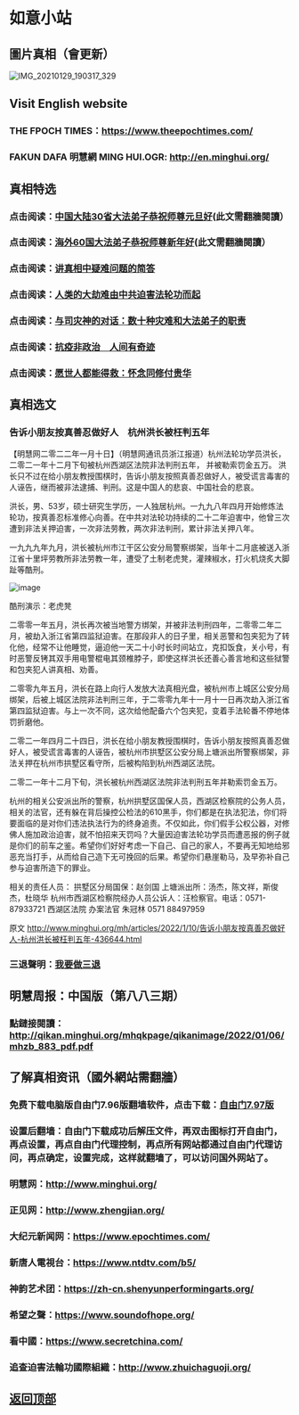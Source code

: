 # 如意小站

## 圖片真相（會更新）

![IMG_20210129_190317_329](https://user-images.githubusercontent.com/79625284/148676837-9aa1649d-1bd2-43e1-a7ad-5a0e8d3e574e.jpg)

## Visit English website

### THE FPOCH TIMES：https://www.theepochtimes.com/

### FAKUN DAFA 明慧網 MING HUI.OGR: http://en.minghui.org/

## 真相特选

### 点击阅读：[中国大陆30省大法弟子恭祝师尊元旦好](https://greetings.minghui.org/mh/articles/2021/12/31/%E4%B8%AD%E5%9B%BD%E5%A4%A7%E9%99%8630%E7%9C%81%E5%A4%A7%E6%B3%95%E5%BC%9F%E5%AD%90%E6%81%AD%E7%A5%9D%E5%B8%88%E5%B0%8A%E5%85%83%E6%97%A6%E5%A5%BD-436087.html)(此文需翻牆閱讀）

### 点击阅读：[海外60国大法弟子恭祝师尊新年好](https://greetings.minghui.org/mh/articles/2022/1/1/%E6%B5%B7%E5%A4%9660%E5%9B%BD%E5%A4%A7%E6%B3%95%E5%BC%9F%E5%AD%90%E6%81%AD%E7%A5%9D%E5%B8%88%E5%B0%8A%E6%96%B0%E5%B9%B4%E5%A5%BD-435930.html)(此文需翻牆閱讀）

### 点击阅读：[讲真相中疑难问题的简答](https://github.com/pinhe91/jcxw3/tree/main)

### 点击阅读：[人类的大劫难由中共迫害法轮功而起](https://github.com/pinhe91/jcxw4/tree/main) 

### 点击阅读：[与司灾神的对话：数十种灾难和大法弟子的职责](https://github.com/pinhe91/jcxw1/tree/main) 

### 点击阅读：[抗疫非政治　人间有奇迹](https://github.com/pinhe91/jcxw2/tree/main) 

### 点击阅读：[愿世人都能得救：怀念同修付贵华](https://github.com/pinhe91/jcxw5/tree/main)

## 真相选文

### 告诉小朋友按真善忍做好人　杭州洪长被枉判五年

【明慧网二零二二年一月十日】（明慧网通讯员浙江报道）杭州法轮功学员洪长，二零二一年十二月下旬被杭州西湖区法院非法判刑五年， 并被勒索罚金五万。
洪长只不过在给小朋友教授围棋时，告诉小朋友按照真善忍做好人，被受谎言毒害的人诬告，继而被非法逮捕、判刑。这是中国人的悲哀、中国社会的悲哀。

洪长，男、53岁，硕士研究生学历，一人独居杭州。一九九八年四月开始修炼法轮功，按真善忍标准修心向善。在中共对法轮功持续的二十二年迫害中，他曾三次遭到非法关押迫害，一次非法劳教，两次非法判刑，累计非法关押八年。

一九九九年九月，洪长被杭州市江干区公安分局警察绑架，当年十二月底被送入浙江省十里坪劳教所非法劳教一年，遭受了土制老虎凳，灌辣椒水，打火机烧炙大脚趾等酷刑。

![image](https://user-images.githubusercontent.com/79625284/148745023-e66eedd9-877a-4b73-8fdc-f0f4792f0cb4.png)

酷刑演示：老虎凳

二零零一年五月，洪长再次被当地警方绑架，并被非法判刑四年，二零零二年二月，被劫入浙江省第四监狱迫害。在那段非人的日子里，相关恶警和包夹犯为了转化他，经常不让他睡觉，逼迫他一天二十小时长时间站立，克扣饭食，关小号，有时恶警反铐其双手用电警棍电其颈椎脖子，即使这样洪长还善心善言地和这些狱警和包夹犯人讲真相、劝善。

二零零九年五月，洪长在路上向行人发放大法真相光盘，被杭州市上城区公安分局绑架，后被上城区法院非法判刑三年，于二零零九年十一月十一日再次劫入浙江省第四监狱迫害。与上一次不同，这次给他配备六个包夹犯，变着手法轮番不停地体罚折磨他。

二零二一年四月二十四日，洪长在给小朋友教授围棋时，告诉小朋友按照真善忍做好人，被受谎言毒害的人诬告，被杭州市拱墅区公安分局上塘派出所警察绑架，非法关押在杭州市拱墅区看守所，后被构陷到杭州西湖区法院。

二零二一年十二月下旬，洪长被杭州西湖区法院非法判刑五年并勒索罚金五万。

杭州的相关公安派出所的警察，杭州拱墅区国保人员，西湖区检察院的公务人员，相关的法官，还有躲在背后操控公检法的610黑手，你们都是在执法犯法，你们将要面临的是对你们违法执法行为的终身追责。不仅如此，你们假手公权公器，对修佛人施加政治迫害，就不怕招来天罚吗？大量因迫害法轮功学员而遭恶报的例子就是你们的前车之鉴。希望你们好好考虑一下自己、自己的家人，不要再无知地给邪恶充当打手，从而给自己造下无可挽回的后果。希望你们悬崖勒马，及早弥补自己参与迫害所造下的罪业。

相关的责任人员：
拱墅区分局国保：赵剑国
上塘派出所：汤杰，陈文祥，斯俊杰，杜晓华
杭州市西湖区检察院经办人员公诉人：汪检察官。电话：0571-87933721
西湖区法院
办案法官 朱冠林 0571 88497959

原文 http://www.minghui.org/mh/articles/2022/1/10/告诉小朋友按真善忍做好人-杭州洪长被枉判五年-436644.html

### 三退聲明：[我要做三退](https://tuidang.epochtimes.com/)

## 明慧周报：中国版（第八八三期）

### 點鏈接閱讀：http://qikan.minghui.org/mhqkpage/qikanimage/2022/01/06/mhzb_883_pdf.pdf

## 了解真相资讯（國外網站需翻牆）

### 免费下载电脑版自由门7.96版翻墙软件，点击下载：[自由门7.97版](https://github.com/pinhe91/tuiguang/files/6839679/fg797r.zip)

### 设置后翻墙：自由门下载成功后解压文件，再双击图标打开自由门，再点设置，再点自由门代理控制，再点所有网站都通过自由门代理访问，再点确定，设置完成，这样就翻墙了，可以访问国外网站了。

### 明慧网：http://www.minghui.org/

### 正见网：http://www.zhengjian.org/

### 大纪元新闻网：https://www.epochtimes.com/

### 新唐人電視台：https://www.ntdtv.com/b5/

### 神韵艺术团：https://zh-cn.shenyunperformingarts.org/

### 希望之聲：https://www.soundofhope.org/

### 看中國：https://www.secretchina.com/

### 追查迫害法輪功國際組織：http://www.zhuichaguoji.org/

## [返回顶部](https://git.io/Js3EY)
